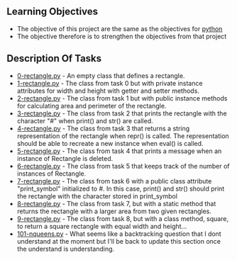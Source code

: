 ## Learning Objectives

- The objective of this project are the same as the objectives for [python](https://github.com/ephraimm-zm/alu-higher_level_programming/tree/main/python-classes#learning-objectives)
- The objective therefore is to strengthen the objectives from that project

## Description Of Tasks

- [0-rectangle.py](https://github.com/ephraimm-zm/alu-higher_level_programming/blob/main/python-more_classes/0-rectangle.py) - An empty class that defines a rectangle.
- [1-rectangle.py](https://github.com/ephraimm-zm/alu-higher_level_programming/blob/main/python-more_classes/2-rectangle.py) - The class from task 0 but with private instance attributes for width and height with getter and setter methods.
- [2-rectangle.py](https://github.com/ephraimm-zm/alu-higher_level_programming/blob/main/python-more_classes/2-rectangle.py) - The class from task 1 but with public instance methods for calculating area and perimeter of the rectangle.
- [3-rectangle.py](https://github.com/ephraimm-zm/alu-higher_level_programming/blob/main/python-more_classes/3-rectangle.py) - The class from task 2 that prints the rectangle with the character "#" when print() and str() are called.
- [4-rectangle.py](https://github.com/ephraimm-zm/alu-higher_level_programming/blob/main/python-more_classes/4-rectangle.py) - The class from task 3 that returns a string representation of the rectangle when repr() is called. The representation should be able to recreate a new instance when eval() is called.
- [5-rectangle.py](https://github.com/ephraimm-zm/alu-higher_level_programming/blob/main/python-more_classes/5-rectangle.py) - The class from task 4 that prints a message when an instance of Rectangle is deleted.
- [6-rectangle.py](https://github.com/ephraimm-zm/alu-higher_level_programming/blob/main/python-more_classes/6-rectangle.py) - The class from task 5 that keeps track of the number of instances of Rectangle.
- [7-rectangle.py](https://github.com/ephraimm-zm/alu-higher_level_programming/blob/main/python-more_classes/7-rectangle.py) - The class from task 6 with a public class attribute "print_symbol" initialized to #. In this case, print() and str() should print the rectangle with the character stored in print_symbol
- [8-rectangle.py](https://github.com/ephraimm-zm/alu-higher_level_programming/blob/main/python-more_classes/8-rectangle.py) - The class from task 7, but with a static method that returns the rectangle with a larger area from two given rectangles.
- [9-rectangle.py](https://github.com/ephraimm-zm/alu-higher_level_programming/blob/main/python-more_classes/9-rectangle.py) - The class from task 8, but with a class method, square, to return a square rectangle with equal width and height...
- [101-nqueens.py](https://github.com/ephraimm-zm/alu-higher_level_programming/blob/main/python-more_classes/101-nqueens.py) - What seems like a backtracking question that I dont understand at the moment but I'll be back to update this section once the understand is understanding.

